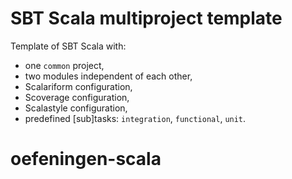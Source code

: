 # SBT Scala multiproject template

Template of SBT Scala with:

 * one `common` project,
 * two modules independent of each other,
 * Scalariform configuration,
 * Scoverage configuration,
 * Scalastyle configuration,
 * predefined [sub]tasks: `integration`, `functional`, `unit`. 
# oefeningen-scala
